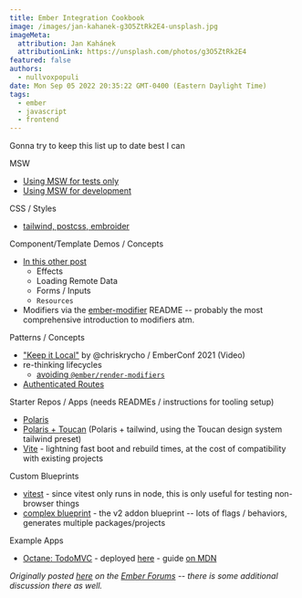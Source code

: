 ```yaml
---
title: Ember Integration Cookbook
image: /images/jan-kahanek-g3O5ZtRk2E4-unsplash.jpg
imageMeta:
  attribution: Jan Kahánek
  attributionLink: https://unsplash.com/photos/g3O5ZtRk2E4
featured: false
authors:
  - nullvoxpopuli
date: Mon Sep 05 2022 20:35:22 GMT-0400 (Eastern Daylight Time)
tags:
  - ember
  - javascript
  - frontend
---
```


Gonna try to keep this list up to date best I can

MSW
 - [Using MSW for tests only](https://github.com/NullVoxPopuli/ember-data-resources/blob/main/tests/unit/find-all-test.ts#L16)
 - [Using MSW for development](https://github.com/NullVoxPopuli/ember-msw-development/commits/main)

 CSS / Styles
 - [tailwind, postcss, embroider](https://discuss.emberjs.com/t/ember-modern-css/19614)

Component/Template Demos / Concepts
 - [In this other post](https://discuss.emberjs.com/t/collection-of-strict-mode-template-demos-of-various-concepts/19637)
    - Effects
    - Loading Remote Data
    - Forms / Inputs
    - `Resources`
- Modifiers via the [ember-modifier](https://github.com/ember-modifier/ember-modifier) README -- probably the most comprehensive introduction to modifiers atm.

Patterns / Concepts
 - ["Keep it Local"](https://www.youtube.com/watch?app=desktop&v=Mt7v-VbFjxk&feature=emb_title) by @chriskrycho / EmberConf 2021 (Video)
 - re-thinking lifecycles
   - [avoiding `@ember/render-modifiers`](https://nullvoxpopuli.com/avoiding-lifecycle)
 - [Authenticated Routes](https://stackblitz.com/edit/github-qivg2a) 


Starter Repos / Apps (needs READMEs / instructions for tooling setup)
 - [Polaris](https://github.com/NullVoxPopuli/polaris-starter)
 - [Polaris + Toucan](https://github.com/NullVoxPopuli/polaris-toucan-starter) (Polaris + tailwind, using the Toucan design system tailwind preset)
 - [Vite](https://github.com/lifeart/demo-ember-vite) - lightning fast boot and rebuild times, at the cost of compatibility with existing projects

Custom Blueprints
 - [vitest](https://github.com/NullVoxPopuli/vitest-blueprint) - since vitest only runs in node, this is only useful for testing non-browser things
 - [complex blueprint](https://github.com/embroider-build/addon-blueprint) - the v2 addon blueprint -- lots of flags / behaviors, generates multiple packages/projects


Example Apps
 - [Octane: TodoMVC](https://github.com/NullVoxPopuli/ember-todomvc-tutorial) - deployed [here](https://nullvoxpopuli.github.io/ember-todomvc-tutorial/) - guide [on MDN](https://developer.mozilla.org/en-US/docs/Learn/Tools_and_testing/Client-side_JavaScript_frameworks/Ember_getting_started)



_Originally posted [here][original-post] on the [Ember Forums][discuss-forums] -- there is some additional discussion there as well._

[original-post]: https://discuss.emberjs.com/t/my-cookbook-for-various-emberjs-things/19679
[discuss-forums]: https://discuss.emberjs.com/
